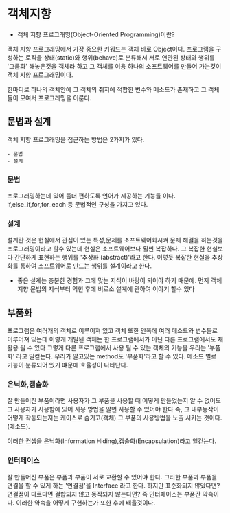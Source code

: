 # 객체지향

- 객체 지향 프로그래밍(Object-Oriented Programming)이란?

객체 지향 프로그래밍에서 가장 중요한 키워드는 객체 바로 Object이다. 프로그램을 구성하는 로직을 상태(static)와 행위(behave)로 분류해서 서로 연관된 상태와 행위를 '그룹화' 해놓은것을 객체라 하고 그 객체를 이용 하나의 소프트웨어를 만들어 가는것이 객체 지향 프로그래밍이다.

한마디로 하나의 객체안에 그 객체의 취지에 적합한 변수와 메소드가 존재하고 그 객체들이 모여서 프로그래밍을 이룬다.


## 문법과 설계

객체 지향 프로그래밍을 접근하는 방법은 2가지가 있다.
```
- 문법
- 설계
```

### 문법

프로그래밍하는데 있어 좀더 편하도록 언어가 제공하는 기능들 이다. if,else_if,for,for_each 등 문법적인 구성을 가지고 있다. 

### 설계

설계란 것은 현실에서 관심이 있는 특성,문제를 소프트웨어화시켜 문제 해결을 하는것을 프로그래밍이라고 할수 있는데 현실은 소프트웨어보다 훨씬 복잡하다. 그 복잡한 현실보다 간단하게 표현하는 행위를 '추상화
(abstract)'라고 한다. 이렇듯 복잡한 현실을 추상화를 통하여 소프트웨어로 만드는 행위를 설계이라고 한다. 




- 좋은 설계는 충분한 경험과 그에 맞는 지식이 바탕이 되어야 하기 때문에. 먼저 객체지향 문법의 지식부터 익힌 후에 비로소 설계에 관하여 이야기 할수 있다

## 부품화

프로그램은 여러개의 객체로 이루어져 있고 객체 또한 안쪽에 여러 메소드와 변수들로 이루어져 있는데 이렇게 개발된 객체는 한 프로그램에서가 아닌 다른 프로그램에서도 재활용 될 수 있다 그렇게 다른 프로그램에서 사용 될 수 있는 객체의 기능을 우리는 '부품화' 라고 일컫는다. 우리가 알고있는 method도 '부품화'라고 할 수 있다.
메소드 별로 기능이 분류되어 있기 떄문에 효율성이 나타난다.

### 은닉화,캡슐화

잘 만들어진 부품이라면 사용자가 그 부품을 사용할 때 어떻게 만들었는지 알 수 없어도 그 사용자가 사용함에 있어 사용 방법을 알면 사용할 수 있어야 한다 즉, 그 내부동작이 어떻게 작동되는지는 케이스로 숨기고(객체) 그 부품의 사용방법을 노출 시키는 것이다.(메소드).

이러한 컨셉을 은닉화(Information Hiding),캡슐화(Encapsulation)라고 일컫는다.


### 인터페이스

잘 만들어진 부품은 부품과 부품이 서로 교환할 수 있어야 한다. 그러한 부품과 부품을 연결을 할 수 있게 하는 '연결점'을 Interface 라고 한다. 하지만 표준화되지 않았다면? 연결점이 다르다면 결합되지 않고 동작되지 않는다면? 즉 인터페이스는 부품간 약속이다. 이러한 약속을 어떻게 구현하는가 또한 후에 배울것이다. 






